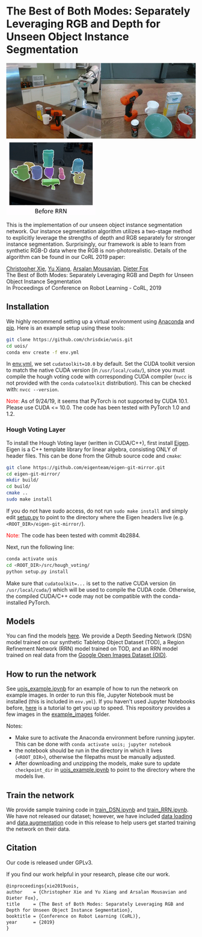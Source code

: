 # The Best of Both Modes: Separately Leveraging RGB and Depth for Unseen Object Instance Segmentation

<img src="gifs/robot_grasping.gif" height="200" /> <img src="gifs/refinement.gif" height="200" />

This is the implementation of our unseen object instance segmentation network. Our instance segmentation algorithm utilizes a two-stage method to explicitly leverage the strengths of depth and RGB separately for stronger instance segmentation. Surprisingly, our framework is able to learn from synthetic RGB-D data where the RGB is non-photorealistic. Details of the algorithm can be found in our CoRL 2019 paper:

[Christopher Xie](https://chrisdxie.github.io), [Yu Xiang](https://yuxng.github.io), [Arsalan Mousavian](https://cs.gmu.edu/~amousavi/), [Dieter Fox](https://homes.cs.washington.edu/~fox/) <br/>
The Best of Both Modes: Separately Leveraging RGB and Depth for Unseen Object Instance Segmentation<br/>
In Proceedings of Conference on Robot Learning - CoRL, 2019

## Installation

We highly recommend setting up a virtual environment using [Anaconda](https://www.anaconda.com/distribution/) and [pip](https://pypi.org/project/pip/). Here is an example setup using these tools:

```bash
git clone https://github.com/chrisdxie/uois.git
cd uois/
conda env create -f env.yml
```
In [env.yml](env.yml), we set `cudatoolkit=10.0` by default. Set the CUDA toolkit version to match the native CUDA version (in `/usr/local/cuda/`), since you must compile the hough voting code with corresponding CUDA compiler (`nvcc` is not provided with the `conda` `cudatoolkit` distribution). This can be checked with: `nvcc --version`. 

<span style="color:red">Note:</span> As of 9/24/19, it seems that PyTorch is not supported by CUDA 10.1. Please use CUDA <= 10.0. The code has been tested with PyTorch 1.0 and 1.2. 

### Hough Voting Layer

To install the Hough Voting layer (written in CUDA/C++), first install [Eigen](http://eigen.tuxfamily.org/). Eigen is a C++ template library for linear algebra, consisting ONLY of header files. This can be done from the Github source code and `cmake`:

```bash
git clone https://github.com/eigenteam/eigen-git-mirror.git
cd eigen-git-mirror/
mkdir build/
cd build/
cmake ..
sudo make install
```

If you do not have sudo access, do not run `sudo make install` and simply edit [setup.py](src/hough_voting/setup.py) to point to the directory where the Eigen headers live (e.g. `<ROOT_DIR>/eigen-git-mirror/`). 

<span style="color:red">Note:</span> The code has been tested with commit 4b2884.

Next, run the following line:

```bash
conda activate uois
cd <ROOT_DIR>/src/hough_voting/
python setup.py install
```

Make sure that `cudatoolkit=...` is set to the native CUDA version (in `/usr/local/cuda/`) which will be used to compile the CUDA code. Otherwise, the compiled CUDA/C++ code may not be compatible with the conda-installed PyTorch.

## Models
You can find the models [here](https://drive.google.com/uc?export=download&id=19wW-lfsGHRwQlwVnYhwrh5a4LhnZPYZA). We provide a Depth Seeding Network (DSN) model trained on our synthetic Tabletop Object Dataset (TOD), a Region Refinement Network (RRN) model trained on TOD, and an RRN model trained on real data from the [Google Open Images Dataset (OID)](https://storage.googleapis.com/openimages/web/download.html).

## How to run the network

See [uois_example.ipynb](uois_example.ipynb) for an example of how to run the network on example images. In order to run this file, Jupyter Notebook must be installed (this is included in `env.yml`). If you haven't used Jupyter Notebooks before, [here](https://www.dataquest.io/blog/jupyter-notebook-tutorial/) is a tutorial to get you up to speed. This repository provides a few images in the [example_images](example_images/) folder. 

Notes:

* Make sure to activate the Anaconda environment before running jupyter. This can be done with ``` conda activate uois; jupyter notebook ```
* the notebook should be run in the directory in which it lives (`<ROOT_DIR>`), otherwise the filepaths must be manually adjusted.
* After downloading and unzipping the models, make sure to update `checkpoint_dir` in [uois_example.ipynb](uois_example.ipynb) to point to the directory where the models live.

## Train the network
We provide sample training code in [train_DSN.ipynb](train_DSN.ipynb) and [train_RRN.ipynb](train_RRN.ipynb). We have not released our dataset; however, we have included [data loading](src/data_loader.py) and [data augmentation](src/data_augmentation.py) code in this release to help users get started training the network on their data.

## Citation
Our code is released under GPLv3.

If you find our work helpful in your research, please cite our work.

```
@inproceedings{xie2019uois,
author    = {Christopher Xie and Yu Xiang and Arsalan Mousavian and Dieter Fox},
title     = {The Best of Both Modes: Separately Leveraging RGB and Depth for Unseen Object Instance Segmentation},
booktitle = {Conference on Robot Learning (CoRL)},
year      = {2019}
}
```
